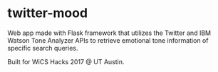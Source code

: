 # twitter-mood

Web app made with Flask framework that utilizes the Twitter and IBM Watson Tone Analyzer APIs to retrieve emotional tone information of specific search queries.

Built for WiCS Hacks 2017 @ UT Austin.
